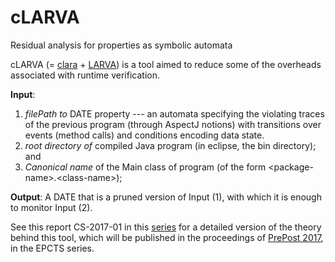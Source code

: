 # cLARVA
Residual analysis for properties as symbolic automata

cLARVA (= [clara](https://github.com/Sable/clara) + [LARVA](http://www.cs.um.edu.mt/svrg/Tools/LARVA/)) is a tool aimed to reduce some of the overheads associated with runtime verification.

**Input**: 
1. *filePath to* DATE property --- an automata specifying the violating traces of the previous program (through AspectJ notions) with transitions over events (method calls) and conditions encoding data state.
2. *root directory of* compiled Java program (in eclipse, the bin directory); and
3. *Canonical name* of the Main class of program (of the form \<package-name\>.\<class-name\>);
      
**Output**: A DATE that is a pruned version of Input (1), with which it is enough to monitor Input (2).

See this report CS-2017-01 in this [series](https://www.um.edu.mt/ict/cs/research/technical_reports) for a detailed version of the theory behind this tool, which will be published in the proceedings of [PrePost 2017](http://staff.um.edu.mt/afra1/prepost17/), in the EPCTS series.
